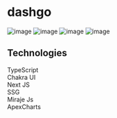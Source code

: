 # dashgo
![image](https://user-images.githubusercontent.com/61881055/154334735-7069a878-8b0c-48f1-8caf-590e482a9ac7.png)
![image](https://user-images.githubusercontent.com/61881055/154794012-bb090351-b278-47bb-a0af-0259e2ab9009.png)
![image](https://user-images.githubusercontent.com/61881055/154774966-7db818c9-7c6d-4ba1-879b-b6dc91b4631b.png)
![image](https://user-images.githubusercontent.com/61881055/154788069-290ef56c-1274-47d8-a643-12b0042e0606.png)





## Technologies
TypeScript <br>
Chakra UI <br>
Next JS <br>
SSG <br>
Miraje Js <br>
ApexCharts <br>
